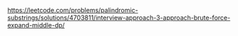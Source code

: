 

https://leetcode.com/problems/palindromic-substrings/solutions/4703811/interview-approach-3-approach-brute-force-expand-middle-dp/
